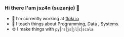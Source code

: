 ### Hi there I'am jsz4n (suzanje) 👋

- 🔭 I’m currently working at [floki io](https://floki.io)
- 🌱 I teach things about Programming, Data , Systems.
- ⚙️  I make things with `py`|`rs`|`js`|`jl`|`c`|`scala`


<!--
**suzanje/suzanje** is a ✨ _special_ ✨ repository because its `README.md` (this file) appears on your GitHub profile.

Here are some ideas to get you started:

- 🔭 I’m currently working on ...
- 🌱 I’m currently learning ...
- 👯 I’m looking to collaborate on ...
- 🤔 I’m looking for help with ...
- 💬 Ask me about ...
- 📫 How to reach me: ...
- 😄 Pronouns: ...
- ⚡ Fun fact: ...
-->
